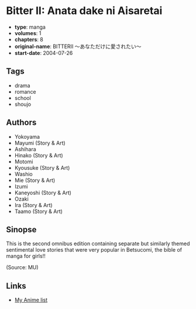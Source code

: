 # Bitter II: Anata dake ni Aisaretai

-   **type**: manga
-   **volumes**: 1
-   **chapters**: 8
-   **original-name**: BITTERII 〜あなただけに愛されたい〜
-   **start-date**: 2004-07-26

## Tags

-   drama
-   romance
-   school
-   shoujo

## Authors

-   Yokoyama
-   Mayumi (Story & Art)
-   Ashihara
-   Hinako (Story & Art)
-   Motomi
-   Kyousuke (Story & Art)
-   Washio
-   Mie (Story & Art)
-   Izumi
-   Kaneyoshi (Story & Art)
-   Ozaki
-   Ira (Story & Art)
-   Taamo (Story & Art)

## Sinopse

This is the second omnibus edition containing separate but similarly themed sentimental love stories that were very popular in Betsucomi, the bible of manga for girls!!

(Source: MU)

## Links

-   [My Anime list](https://myanimelist.net/manga/16016/Bitter_II__Anata_dake_ni_Aisaretai)
